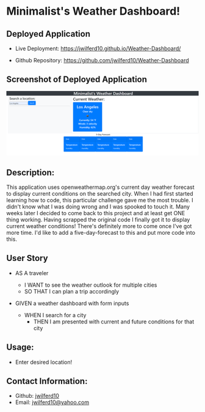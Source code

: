 # Minimalist's Weather Dashboard!

## Deployed Application

- Live Deployment: https://jwilferd10.github.io/Weather-Dashboard/

- Github Repository: https://github.com/jwilferd10/Weather-Dashboard

## Screenshot of Deployed Application
![image](dashboard.png)

## Description:
This application uses openweathermap.org's current day weather forecast to display current conditions on the searched city. When I had first started learning how to code, this particular challenge gave me the most trouble. I didn't know what I was doing wrong and I was spooked to touch it. Many weeks later I decided to come back to this project and at least get ONE thing working. Having scrapped the original code I finally got it to display current weather conditions! There's definitely more to come once I've got more time. I'd like to add a five-day-forecast to this and put more code into this.
  
## User Story
- AS A traveler
    - I WANT to see the weather outlook for multiple cities
    - SO THAT I can plan a trip accordingly

- GIVEN a weather dashboard with form inputs
    - WHEN I search for a city
        - THEN I am presented with current and future conditions for that city

## Usage:
   - Enter desired location!
  
  ## Contact Information:
  - Github: [jwilferd10](https://github.com/jwilferd10)
  - Email: jwilferd10@yahoo.com 